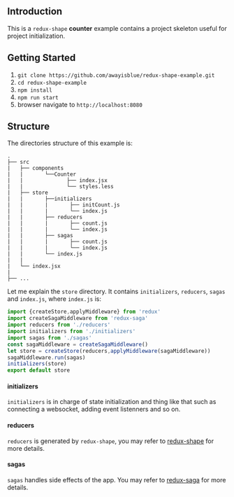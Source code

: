 ## Introduction

This is a `redux-shape` **counter** example contains a project skeleton useful for project initialization. 

## Getting Started

1. `git clone https://github.com/awayisblue/redux-shape-example.git`
2. `cd redux-shape-example`
3. `npm install`
4. `npm run start`
5. browser navigate to `http://localhost:8080`

## Structure
The directories structure of this example is:
```
.
├── src
|   ├── components
|   |       └──Counter
|   |              ├── index.jsx
|   |              └── styles.less
|   ├── store
|   |       ├──initializers
|   |       |       ├── initCount.js
|   |       |       └── index.js
|   |       ├── reducers
|   |       |       ├── count.js
|   |       |       └── index.js
|   |       ├── sagas
|   |       |       ├── count.js
|   |       |       └── index.js
|   |       └── index.js
|   |
|   └── index.jsx
|          
├── ...
```

Let me explain the `store` directory. It contains `initializers`, `reducers`, `sagas` and `index.js`, where `index.js` is:

```js
import {createStore,applyMiddleware} from 'redux'
import createSagaMiddleware from 'redux-saga'
import reducers from './reducers'
import initializers from './initializers'
import sagas from './sagas'
const sagaMiddleware = createSagaMiddleware()
let store = createStore(reducers,applyMiddleware(sagaMiddleware))
sagaMiddleware.run(sagas)
initializers(store)
export default store
```

#### initializers
`initializers` is in charge of state initialization and thing like that such as connecting a websocket, adding event listenners and so on.

#### reducers
`reducers` is generated by `redux-shape`, you may refer to [redux-shape](https://github.com/awayisblue/redux-shape) for more details.

#### sagas
`sagas` handles side effects of the app. You may refer to [redux-saga](https://github.com/redux-saga/redux-saga) for more details.